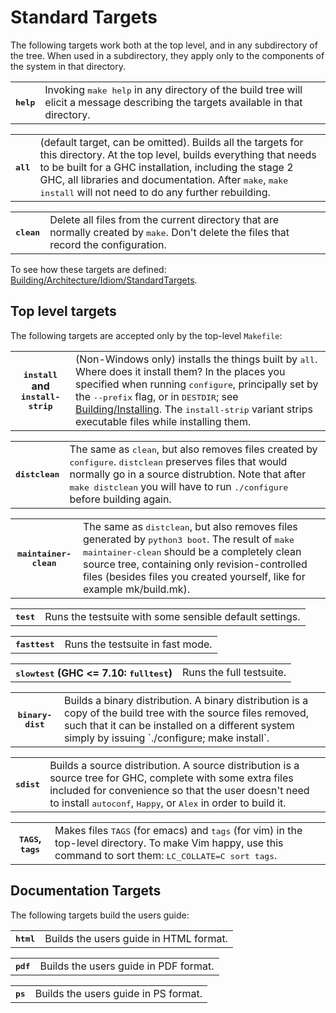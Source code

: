 # Standard Targets



The following targets work both at the top level, and in any subdirectory of the tree.  When used in a subdirectory, they apply only to the components of the system in that directory.


<table><tr><th><tt>help</tt></th>
<td>
Invoking <tt>make help</tt> in any directory of the build tree will elicit
a message describing the targets available in that directory.
</td></tr></table>


<table><tr><th><tt>all</tt></th>
<td>
(default target, can be omitted).  Builds all the targets for this
directory.  At the top level, builds everything that needs to
be built for a GHC installation, including the stage 2 GHC, all
libraries and documentation.  After <tt>make</tt>, <tt>make install</tt> will not
need to do any further rebuilding.
</td></tr></table>


<table><tr><th><tt>clean</tt></th>
<td>
Delete all files from the current directory that are normally
created by <tt>make</tt>.  Don&apos;t delete the files that record the
configuration.
</td></tr></table>


To see how these targets are defined: [Building/Architecture/Idiom/StandardTargets](building/architecture/idiom/standard-targets).

## Top level targets



The following targets are accepted only by the top-level `Makefile`:


<table><tr><th><tt>install</tt> and <tt>install-strip</tt></th>
<td>(Non-Windows only)
installs the things built by <tt>all</tt>.  Where does it install them?  In
the places you specified when running <tt>configure</tt>, principally set
by the <tt>--prefix</tt> flag, or in <tt>DESTDIR</tt>; see <a href="building/installing">Building/Installing</a>.
The <tt>install-strip</tt> variant strips executable files while installing them.
</td></tr></table>


<table><tr><th><tt>distclean</tt></th>
<td>
The same as <tt>clean</tt>, but also removes files created by <tt>configure</tt>.
<tt>distclean</tt> preserves files that would normally go in a source
distrubtion.  Note that after <tt>make distclean</tt> you will have to run
<tt>./configure</tt> before building again.
</td></tr></table>


<table><tr><th><tt>maintainer-clean</tt></th>
<td>
The same as <tt>distclean</tt>, but also removes files generated by <tt>python3 boot</tt>.
The result of <tt>make maintainer-clean</tt> should be a completely clean
source tree, containing only revision-controlled files (besides files
you created yourself, like for example mk/build.mk).
</td></tr></table>


<table><tr><th><tt>test</tt></th>
<td>
Runs the testsuite with some sensible default settings.
</td></tr></table>


<table><tr><th><tt>fasttest</tt></th>
<td>
Runs the testsuite in fast mode.
</td></tr></table>


<table><tr><th><tt>slowtest</tt> (GHC &lt;= 7.10: <tt>fulltest</tt>)</th>
<td>
Runs the full testsuite.
</td></tr></table>


<table><tr><th><tt>binary-dist</tt></th>
<td>
Builds a binary distribution.  A binary distribution is a copy of
the build tree with the source files removed, such that it can be
installed on a different system simply by issuing `./configure; make
install`.
</td></tr></table>


<table><tr><th><tt>sdist</tt></th>
<td>
Builds a source distribution.  A source distribution is a source
tree for GHC, complete with some extra files included for
convenience so that the user doesn&apos;t need to install <tt>autoconf</tt>,
<tt>Happy</tt>, or <tt>Alex</tt> in order to build it.
</td></tr></table>


<table><tr><th><tt>TAGS</tt>, <tt>tags</tt></th>
<td>
Makes files <tt>TAGS</tt> (for emacs) and <tt>tags</tt> (for vim) in the top-level directory. To make Vim happy, use this command to sort them: <tt>LC_COLLATE=C sort tags</tt>.
</td></tr></table>


## Documentation Targets



The following targets build the users guide:


<table><tr><th><tt>html</tt></th>
<td>
Builds the users guide in HTML format.
</td></tr></table>


<table><tr><th><tt>pdf</tt></th>
<td>
Builds the users guide in PDF format.
</td></tr></table>


<table><tr><th><tt>ps</tt></th>
<td>
Builds the users guide in PS format.
</td></tr></table>


